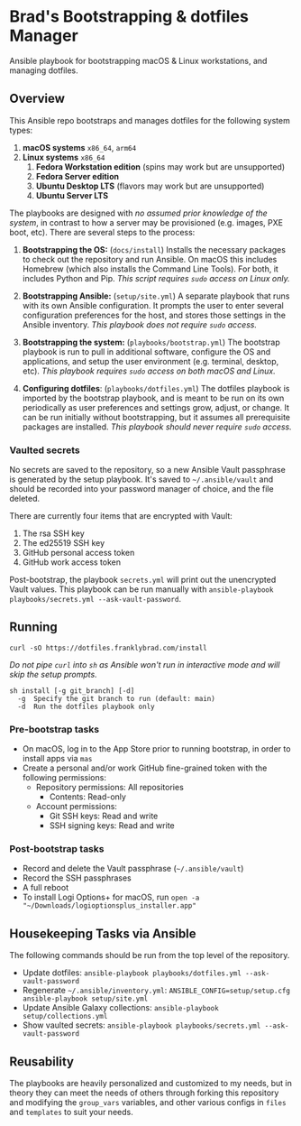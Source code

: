 # Brad's Bootstrapping & dotfiles Manager

Ansible playbook for bootstrapping macOS & Linux workstations, and managing dotfiles.

## Overview

This Ansible repo bootstraps and manages dotfiles for the following system types:

1. **macOS systems** `x86_64`, `arm64`
2. **Linux systems** `x86_64`
   1. **Fedora Workstation edition** (spins may work but are unsupported)
   2. **Fedora Server edition**
   3. **Ubuntu Desktop LTS** (flavors may work but are unsupported)
   4. **Ubuntu Server LTS**

The playbooks are designed with _no assumed prior knowledge of the system_, in contrast to how a server may be provisioned (e.g. images, PXE boot, etc). There are several steps to the process:

1. **Bootstrapping the OS:** (`docs/install`) Installs the necessary packages to check out the repository and run Ansible. On macOS this includes Homebrew (which also installs the Command Line Tools). For both, it includes Python and Pip. _This script requires `sudo` access on Linux only._

2. **Bootstrapping Ansible:** (`setup/site.yml`) A separate playbook that runs with its own Ansible configuration. It prompts the user to enter several configuration preferences for the host, and stores those settings in the Ansible inventory. _This playbook does not require `sudo` access._

3. **Bootstrapping the system:** (`playbooks/bootstrap.yml`) The bootstrap playbook is run to pull in additional software, configure the OS and applications, and setup the user environment (e.g. terminal, desktop, etc). _This playbook requires `sudo` access on both macOS and Linux._

4. **Configuring dotfiles**: (`playbooks/dotfiles.yml`) The dotfiles playbook is imported by the bootstrap playbook, and is meant to be run on its own periodically as user preferences and settings grow, adjust, or change. It can be run initially without bootstrapping, but it assumes all prerequisite packages are installed. _This playbook should never require `sudo` access._

### Vaulted secrets

No secrets are saved to the repository, so a new Ansible Vault passphrase is generated by the setup playbook. It's saved to `~/.ansible/vault` and should be recorded into your password manager of choice, and the file deleted.

There are currently four items that are encrypted with Vault:

1. The rsa SSH key
2. The ed25519 SSH key
3. GitHub personal access token
4. GitHub work access token

Post-bootstrap, the playbook `secrets.yml` will print out the unencrypted Vault values. This playbook can be run manually with `ansible-playbook playbooks/secrets.yml --ask-vault-password`.

## Running

```shell
curl -sO https://dotfiles.franklybrad.com/install
```

_Do not pipe `curl` into `sh` as Ansible won't run in interactive mode and will skip the setup prompts._

```text
sh install [-g git_branch] [-d]
  -g  Specify the git branch to run (default: main)
  -d  Run the dotfiles playbook only
```

### Pre-bootstrap tasks

* On macOS, log in to the App Store prior to running bootstrap, in order to install apps via `mas`
* Create a personal and/or work GitHub fine-grained token with the following permissions:
  * Repository permissions: All repositories
    * Contents: Read-only
  * Account permissions:
    * Git SSH keys: Read and write
    * SSH signing keys: Read and write

### Post-bootstrap tasks

* Record and delete the Vault passphrase (`~/.ansible/vault`)
* Record the SSH passphrases
* A full reboot
* To install Logi Options+ for macOS, run `open -a "~/Downloads/logioptionsplus_installer.app"`

## Housekeeping Tasks via Ansible

The following commands should be run from the top level of the repository.

* Update dotfiles: `ansible-playbook playbooks/dotfiles.yml --ask-vault-password`
* Regenerate `~/.ansible/inventory.yml`: `ANSIBLE_CONFIG=setup/setup.cfg ansible-playbook setup/site.yml`
* Update Ansible Galaxy collections: `ansible-playbook setup/collections.yml`
* Show vaulted secrets: `ansible-playbook playbooks/secrets.yml --ask-vault-password`

## Reusability

The playbooks are heavily personalized and customized to my needs, but in theory they can meet the needs of others through forking this repository and modifying the `group_vars` variables, and other various configs in `files` and `templates` to suit your needs.
